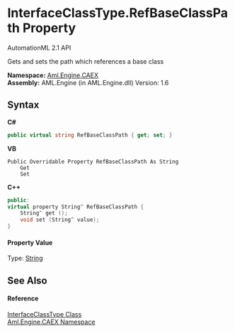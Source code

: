 # InterfaceClassType.RefBaseClassPath Property 
AutomationML 2.1 API 

Gets and sets the path which references a base class

**Namespace:**&nbsp;<a href="N_Aml_Engine_CAEX">Aml.Engine.CAEX</a><br />**Assembly:**&nbsp;AML.Engine (in AML.Engine.dll) Version: 1.6

## Syntax

**C#**<br />
``` C#
public virtual string RefBaseClassPath { get; set; }
```

**VB**<br />
``` VB
Public Overridable Property RefBaseClassPath As String
	Get
	Set
```

**C++**<br />
``` C++
public:
virtual property String^ RefBaseClassPath {
	String^ get ();
	void set (String^ value);
}
```


#### Property Value
Type: <a href="https://docs.microsoft.com/dotnet/api/system.string" target="_parent" rel="noopener noreferrer">String</a>

## See Also


#### Reference
<a href="T_Aml_Engine_CAEX_InterfaceClassType">InterfaceClassType Class</a><br /><a href="N_Aml_Engine_CAEX">Aml.Engine.CAEX Namespace</a><br />